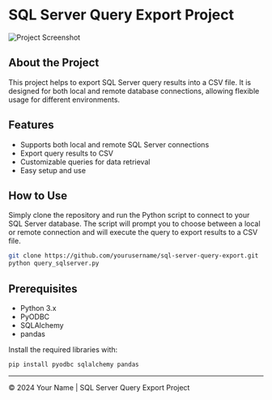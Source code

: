 
# SQL Server Query Export Project

![Project Screenshot](https://via.placeholder.com/600x300)

## About the Project

This project helps to export SQL Server query results into a CSV file. It is designed for both local and remote database connections, allowing flexible usage for different environments.

## Features

- Supports both local and remote SQL Server connections
- Export query results to CSV
- Customizable queries for data retrieval
- Easy setup and use

## How to Use

Simply clone the repository and run the Python script to connect to your SQL Server database. The script will prompt you to choose between a local or remote connection and will execute the query to export results to a CSV file.

```bash
git clone https://github.com/yourusername/sql-server-query-export.git
python query_sqlserver.py
```

## Prerequisites

- Python 3.x
- PyODBC
- SQLAlchemy
- pandas

Install the required libraries with:

```bash
pip install pyodbc sqlalchemy pandas
```

---

© 2024 Your Name | SQL Server Query Export Project
